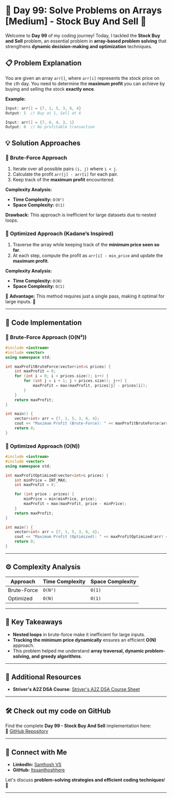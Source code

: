 # 🚀 Day 99: Solve Problems on Arrays [Medium] - Stock Buy And Sell 🚀  

Welcome to **Day 99** of my coding journey! Today, I tackled the **Stock Buy and Sell** problem, an essential problem in **array-based problem solving** that strengthens **dynamic decision-making and optimization** techniques.  

## 📋 Problem Explanation  

You are given an array `arr[]`, where `arr[i]` represents the stock price on the `i`th day. You need to determine the **maximum profit** you can achieve by buying and selling the stock **exactly once**.  

**Example:**  
```cpp
Input: arr[] = {7, 1, 5, 3, 6, 4}
Output: 5  // Buy at 1, Sell at 6
```  
```cpp
Input: arr[] = {7, 6, 4, 3, 1}
Output: 0  // No profitable transaction
```  

## 💡 Solution Approaches  

### 🔹 Brute-Force Approach  

1. Iterate over all possible pairs `(i, j)` where `i < j`.  
2. Calculate the profit `arr[j] - arr[i]` for each pair.  
3. Keep track of the **maximum profit** encountered.  

**Complexity Analysis:**  
- **Time Complexity:** `O(N²)`  
- **Space Complexity:** `O(1)`  

**Drawback:** This approach is inefficient for large datasets due to nested loops.  

### 🔹 Optimized Approach (Kadane’s Inspired)  

1. Traverse the array while keeping track of the **minimum price seen so far**.  
2. At each step, compute the profit as `arr[i] - min_price` and update the **maximum profit**.  

**Complexity Analysis:**  
- **Time Complexity:** `O(N)`  
- **Space Complexity:** `O(1)`  

🔹 **Advantage:** This method requires just a single pass, making it optimal for large inputs. 🚀  

---

## 📌 Code Implementation  

### 🔹 Brute-Force Approach (O(N²))  
```cpp
#include <iostream>
#include <vector>
using namespace std;

int maxProfitBruteForce(vector<int>& prices) {
    int maxProfit = 0;
    for (int i = 0; i < prices.size(); i++) {
        for (int j = i + 1; j < prices.size(); j++) {
            maxProfit = max(maxProfit, prices[j] - prices[i]);
        }
    }
    return maxProfit;
}

int main() {
    vector<int> arr = {7, 1, 5, 3, 6, 4};
    cout << "Maximum Profit (Brute-Force): " << maxProfitBruteForce(arr) << endl;
    return 0;
}
```  

### 🔹 Optimized Approach (O(N))  
```cpp
#include <iostream>
#include <vector>
using namespace std;

int maxProfitOptimized(vector<int>& prices) {
    int minPrice = INT_MAX;
    int maxProfit = 0;

    for (int price : prices) {
        minPrice = min(minPrice, price);  
        maxProfit = max(maxProfit, price - minPrice);
    }
    return maxProfit;
}

int main() {
    vector<int> arr = {7, 1, 5, 3, 6, 4};
    cout << "Maximum Profit (Optimized): " << maxProfitOptimized(arr) << endl;
    return 0;
}
```  

---

## ⚙️ Complexity Analysis  

| Approach      | Time Complexity | Space Complexity |  
|--------------|----------------|------------------|  
| Brute-Force  | `O(N²)`         | `O(1)`          |  
| Optimized    | `O(N)`          | `O(1)`          |  

---

## 🧩 Key Takeaways  

- **Nested loops** in brute-force make it inefficient for large inputs.  
- **Tracking the minimum price dynamically** ensures an efficient **O(N)** approach.  
- This problem helped me understand **array traversal, dynamic problem-solving, and greedy algorithms**.  

---

## 🔗 Additional Resources  

- **Striver's A2Z DSA Course**: [Striver's A2Z DSA Course Sheet](https://takeuforward.org/strivers-a2z-dsa-course/strivers-a2z-dsa-course-sheet-2)  

---

## 🛠️ Check out my code on GitHub  

Find the complete **Day 99 - Stock Buy And Sell** implementation here:  
🔗 [GitHub Repository](https://github.com/Itssanthoshhere/Data-Structures-and-Algorithms/blob/main/C%2B%2B%20with%20DSA-learning-journey/Day99%20-%20Solve%20Problems%20on%20Arrays%20%5BMedium%5D%20-%20Stock%20Buy%20and%20Sell/Stock_Buy_and_Sell.cpp)  

---

## 🔗 Connect with Me  

- **LinkedIn:** [Santhosh VS](https://www.linkedin.com/in/thesanthoshvs/)  
- **GitHub:** [Itssanthoshhere](https://github.com/Itssanthoshhere)  

Let's discuss **problem-solving strategies and efficient coding techniques**! 🚀  

---
